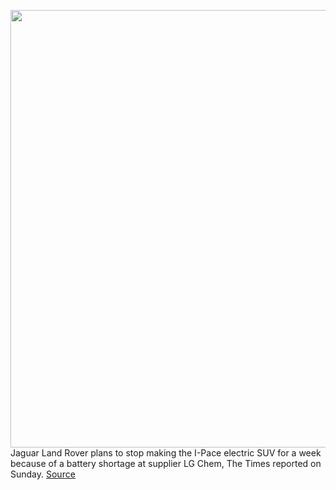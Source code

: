 <img src='https://cdn.vox-cdn.com/thumbor/sGzuNcnwEwyxuhtuLkMyOPUGciE=/0x0:2040x1360/1200x800/filters:focal(857x517:1183x843)/cdn.vox-cdn.com/uploads/chorus_image/image/66293959/jaguar_i_pace_ev_electric_0094.0.jpg' width='700px' /><br/>
Jaguar Land Rover plans to stop making the I-Pace electric SUV for a week because of a battery shortage at supplier LG Chem, The Times reported on Sunday.
<a href='https://www.theverge.com/2020/2/11/21133010/jaguar-ipace-production-halt-lg-chem-batteries'> Source <a/>